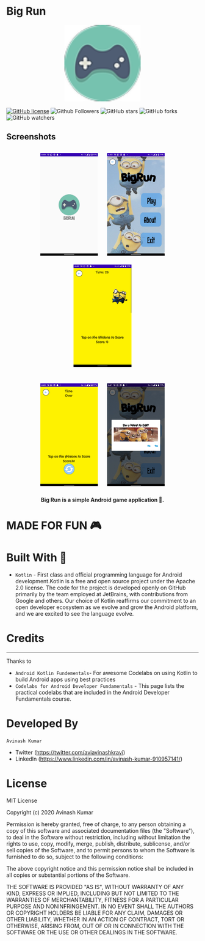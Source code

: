 # Big Run

<p align="center">
  <img src="ic_icon.png" height="200"/>
</p>


[![GitHub license](https://img.shields.io/badge/License-MIT-blue.svg)](LICENSE)
![Github Followers](https://img.shields.io/github/followers/aviavinashkr?label=Follow&style=social)
![GitHub stars](https://img.shields.io/github/stars/aviavinashkr/BigRun?style=social)
![GitHub forks](https://img.shields.io/github/forks/aviavinashkr/BigRun?style=social)
![GitHub watchers](https://img.shields.io/github/watchers/aviavinashkr/BigRun?style=social)



<h2 align="left">Screenshots</h2>
<h4 align="center">
<img src="SplashScreen.jpg" width="30%" vspace="10" hspace="10">
<img src="MainScreen.jpg" width="30%" vspace="10" hspace="10">
<img src="Play.jpg" width="30%" vspace="10" hspace="10""><br>
<h4 align="center">
<img src="retry.jpg" width="30%" vspace="10" hspace="10">
<img src="Exitdialog.jpg" width="30%" vspace="10" hspace="10""><br>

Big Run is a simple Android game application 📱. 


# MADE FOR FUN 🎮



# Built With 🔨
 - ```Kotlin``` - First class and official programming language for Android development.Kotlin is a free and open source project under the Apache 2.0 license. The code for the project is developed openly on GitHub primarily by the team employed at JetBrains, with contributions from Google and others. Our choice of Kotlin reaffirms our commitment to an open developer ecosystem as we evolve and grow the Android platform, and we are excited to see the language evolve.


# Credits
---
Thanks to
- ```Android Kotlin Fundementals```- For awesome Codelabs on using Kotlin to build Android apps using best practices
- ```Codelabs for Android Developer Fundamentals``` - This page lists the practical codelabs that are included in the Android Developer Fundamentals course.

#  Developed By
```Avinash Kumar```
- Twitter (https://twitter.com/aviavinashkravi)
- LinkedIn (https://www.linkedin.com/in/avinash-kumar-910957141/)

# License
MIT License

Copyright (c) 2020 Avinash Kumar

Permission is hereby granted, free of charge, to any person obtaining a copy
of this software and associated documentation files (the "Software"), to deal
in the Software without restriction, including without limitation the rights
to use, copy, modify, merge, publish, distribute, sublicense, and/or sell
copies of the Software, and to permit persons to whom the Software is
furnished to do so, subject to the following conditions:

The above copyright notice and this permission notice shall be included in all
copies or substantial portions of the Software.

THE SOFTWARE IS PROVIDED "AS IS", WITHOUT WARRANTY OF ANY KIND, EXPRESS OR
IMPLIED, INCLUDING BUT NOT LIMITED TO THE WARRANTIES OF MERCHANTABILITY,
FITNESS FOR A PARTICULAR PURPOSE AND NONINFRINGEMENT. IN NO EVENT SHALL THE
AUTHORS OR COPYRIGHT HOLDERS BE LIABLE FOR ANY CLAIM, DAMAGES OR OTHER
LIABILITY, WHETHER IN AN ACTION OF CONTRACT, TORT OR OTHERWISE, ARISING FROM,
OUT OF OR IN CONNECTION WITH THE SOFTWARE OR THE USE OR OTHER DEALINGS IN THE
SOFTWARE.
